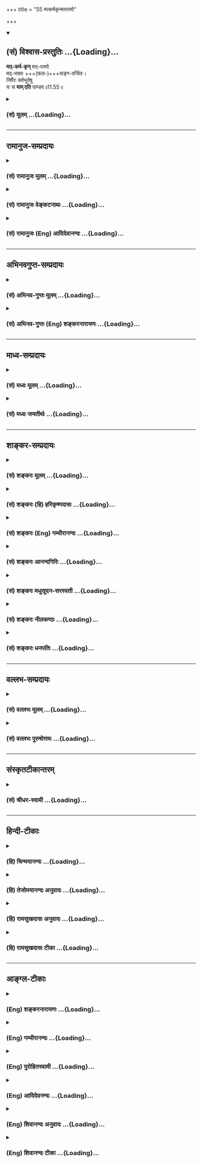 +++
title = "55 मत्कर्मकृन्मत्परमो"

+++
<div class="js_include" newlevelforh1="2" title="(सं) विश्वास-प्रस्तुतिः" unfilled url="/mahAbhAratam/shlokashaH/06-bhIShma-parva/03-bhagavad-gItA-parva/saMskRtam/vishvAsa-prastutiH/11_vishva-rUpa-darshana/55_matkarmakRnmatpar.md">
<details open><summary><h2>(सं) विश्वास-प्रस्तुतिः ...{Loading}...</h2></summary>

**मत्-कर्म-कृन्** मत्-परमो  
मद्-भक्तः +++(फल-)+++सङ्ग-वर्जितः।  
निर्वैरः सर्वभूतेषु  
यः स **माम् एति** पाण्डव॥11.55॥
</details>
</div>
<div class="js_include collapsed" newlevelforh1="3" title="(सं) मूलम्" unfilled url="/mahAbhAratam/shlokashaH/06-bhIShma-parva/03-bhagavad-gItA-parva/saMskRtam/mUlam/11_vishva-rUpa-darshana/55_matkarmakRnmatpar.md">
<details><summary><h3>(सं) मूलम् ...{Loading}...</h3></summary>

मत्कर्मकृन्मत्परमो मद्भक्तः सङ्गवर्जितः।  
निर्वैरः सर्वभूतेषु यः स मामेति पाण्डव।।11.55।।
</details>
</div>


_________________
## रामानुज-सम्प्रदायः
<div class="js_include collapsed" newlevelforh1="3" title="(सं) रामानुजः मूलम्" unfilled url="/mahAbhAratam/shlokashaH/06-bhIShma-parva/03-bhagavad-gItA-parva/saMskRtam/rAmAnujaH/mUlam/11_vishva-rUpa-darshana/55_matkarmakRnmatpar.md">
<details><summary><h3>(सं) रामानुजः मूलम् ...{Loading}...</h3></summary>

।।11.55।। वेदाध्ययनादीनि सर्वाणि कर्माणि मदाराधनरूपाणि इति यः करोति स
**मत्कर्मकृत मत्परमः** -- सर्वेषाम् आरम्भाणां अहम् एव परमोद्देश्यो यस्य
स मत्परमः **मद्भक्तः** -- अत्यर्थमत्प्रियत्वेन
मत्कीर्तनस्तुतिध्यानार्चनप्रणामादिभिः विना आत्मधारणम् अलभमानो
मदेकप्रयोजनतया यः सततं तानि करोति स मद्भक्तः।**सङ्गवर्जितः** --
मदेकप्रियत्वेन इतरसङ्गम् असहमानः **निर्वैरः सर्वभूतेषु** --
मत्संश्लेषवियोगैकसुखदुःखस्वभावत्वात् स्वदुःखस्य
स्वापराधनिमित्तत्वानुसंधानात् च सर्वभूतानां
परमपुरुषपरतन्त्रत्वानुसंधानात् च सर्वभूतेषु वैरनिमित्ताभावात् तेषु
निर्वैरः।**यः** एवंभूतः **स माम् एति;** मां यथावद् अवस्थितं प्राप्नोति।
निरस्ताविद्याद्यशेषदोषगन्धो मदेकानुभवो भवति इत्यर्थः।

</details>
</div>
<div class="js_include collapsed" newlevelforh1="3" title="(सं) रामानुजः वेङ्कटनाथः" unfilled url="/mahAbhAratam/shlokashaH/06-bhIShma-parva/03-bhagavad-gItA-parva/saMskRtam/rAmAnujaH/venkaTanAthaH/11_vishva-rUpa-darshana/55_matkarmakRnmatpar.md">
<details><summary><h3>(सं) रामानुजः वेङ्कटनाथः ...{Loading}...</h3></summary>

  
  
।।11.55।। नाहं वेदैः इत्यादेः वेदानुवचनेन \[बृ.उ.4।4।22\]
इत्यादिश्रुतिविरोधपरिहाराय भक्त्यङ्गभावेन वेदानुवचनादीनामुपयोगं
वदन्प्रवेष्टुम् इत्युक्तं प्राप्तिहेतुं भक्त्यवस्थाविशेषं विविनक्ति --
मत्कर्मकृदिति। नाहं वेदैः इत्यादिनोक्तान्येव कर्माणि भगवति
समर्पणान्मत्कर्मशब्देनोच्यन्ते; कीर्तनादीनि तु प्रागुक्तानि
भक्त्यन्तर्गतत्वान्मद्भक्तशब्देऽनुप्रवेशमर्हन्तीत्यभिप्रायेणाहवेदाध्ययनेति।
कर्मप्रसङ्गात्तत्साध्यतया बुद्धिस्थं फलमिह मत्परमशब्देनोच्यत
इत्याहसर्वेषामिति। लौकिकानामन्नपानादिस्थानेऽस्य
कीर्तनादिकमित्यभिप्रायेणाहआत्मधारणमलभमान इति। भक्तेः
काष्ठाप्राप्तिदशायां यादृशी निस्सङ्गता; तां सहेतुकां
दर्शयतिमदेकप्रियत्वेनेति। तृषितस्यामृतधारायां तृणादिनिरोधवन्मन्यमानं
सङ्गमेवैनं यथा स्वयं विरक्तो वर्जयति; तथा स्वयं सङ्गे जातोद्वेग
इत्यभिप्रायेणइतरसङ्गमसहमान इत्युक्तम्। तादृश्यां भक्तिकाष्ठायां न केवलं
शास्त्रवश्यत्वेन निर्वैरता अपितु कारणाभावात् कार्याभाव
इत्याहमत्संश्लेषेति। परमात्मनि रक्ततया तदितरविरक्तस्य
सांसारिकक्षुद्रसुखदुःखयोरुपेक्षकत्वात्तन्निवर्तकेषु तत्प्रवर्तकेषु च
नास्य वैरसम्भवः। नच स्वापराधं जानतः परो द्वेषविषयः नच
कशादिवत्परतन्त्रतयाऽवगताय कश्चिदनुन्मत्तः कुप्येत् आत्मन इव परेषामपि
विश्वरूपभगवद्रूपत्वानुसन्धाने कथं वैरावकाशः इति भावः। एवम्भूतः
एवंविधः। प्रवेष्टुम् \[11।54\] इति प्रागुक्तानुसन्धानेनाह -- मां
यथावदवस्थितमिति। प्रवेशप्राप्त्यादिशब्दानामन्यार्थतां कुदृष्ट्यभिमतां
निराकर्तुं परमनिश्श्रेयसरूपायाः प्राप्तेः स्वरूपं शोधयतिनिरस्तेति।
निरस्तत्वमपुनरङ्कुरविनष्टत्वम्। अविद्या
अज्ञानान्यथाज्ञानतत्कारणकर्मादिरूपा। पूर्वावस्थायामपि
कतिपयाविद्यादिनिवृत्तिरस्तीति तद्व्यवच्छेदायाशेषपदम्। सवासननिरासद्योतनाय
गन्धशब्दः। मदेकानुभव इति -- सर्वं ह पश्यः पश्यति \[छां.उ.7।26।2\]
इत्युक्तं सर्वमपि सर्वशरीरोऽहमेव। तथाच श्रुत्यन्तरं ते सर्वगं सर्वतः
प्राप्य धीरा युक्तात्मानः सर्वमेवाविशन्ति \[मुं.उ.3।3।5\] इति -- इति
भावः। इति कवितार्किकसिंहस्य सर्वतन्त्रस्वतन्त्रस्य श्रीमद्वेङ्कटनाथस्य
वेदान्ताचार्यस्य कृतिषुश्रीमद्गीताभाष्यटीकायां तात्पर्यचन्द्रिकायां
एकादशोऽध्यायः।।11।।

</details>
</div>
<div class="js_include collapsed" newlevelforh1="3" title="(सं) रामानुजः (Eng) आदिदेवानन्दः" unfilled url="/mahAbhAratam/shlokashaH/06-bhIShma-parva/03-bhagavad-gItA-parva/saMskRtam/rAmAnujaH/english/AdidevAnandaH/11_vishva-rUpa-darshana/55_matkarmakRnmatpar.md">
<details><summary><h3>(सं) रामानुजः (Eng) आदिदेवानन्दः ...{Loading}...</h3></summary>

11.55 Whosoever performs all acts like the study of the Vedas described above, considering them as several modes of worship, 'he works for Me.'
He who 'looks upon Me as the highest,' namely, one to whom I alone am the highest purpose in all his enterprises, has Me as 'the highest end.'
He who is 'devoted to me,' i.e., is greatly devoted to me and hence unable to sustain himself without reciting My names, praising Me,
meditating upon Me, worshipping Me, saluting Me etc., he who performs these always considering Me as the supreme end - he is My devotee. He is
'free from attachments,' as he is attached to me alone, and is therefore unable to have attachment to any other entity. He who is without hatred towards any being, is one who fulfils all the following conditions: his nature is to feel pleasure or pain solely on account of his union or separation from Me; he considers his own sins to be the cause of his sufferings (and not the work of others); he is confirmed in his faith that all beings are dependent on the Parama-purusa. For all these reasons he has no hatred for any one.

</details>
</div>


_________________
## अभिनवगुप्त-सम्प्रदायः
<div class="js_include collapsed" newlevelforh1="3" title="(सं) अभिनव-गुप्तः मूलम्" unfilled url="/mahAbhAratam/shlokashaH/06-bhIShma-parva/03-bhagavad-gItA-parva/saMskRtam/abhinava-guptaH/mUlam/11_vishva-rUpa-darshana/55_matkarmakRnmatpar.md">
<details><summary><h3>(सं) अभिनव-गुप्तः मूलम् ...{Loading}...</h3></summary>

।।11.54 -- 11.55।। भक्त्येति। मत्कर्मेति। अविद्यमानान्यज्ञेयरमणीया येषां
भक्तिः परिस्फुरति तेषां \[ ज्ञानवान् \] मां प्रपद्यते +++(; N omit मां
प्रपद्यते)+++। वासुदेवः सर्वम् +++(Gita VII; 19 )+++
इत्यादिपूर्वाभिहितोपदेशचमत्कारात् विश्वात्मकं वासुदेवतत्त्वम् अयत्नत एव
बोधपदवीमवतरति इति।  
  

</details>
</div>
<div class="js_include collapsed" newlevelforh1="3" title="(सं) अभिनव-गुप्तः (Eng) शङ्करनारायणः" unfilled url="/mahAbhAratam/shlokashaH/06-bhIShma-parva/03-bhagavad-gItA-parva/saMskRtam/abhinava-guptaH/english/shankaranArAyaNaH/11_vishva-rUpa-darshana/55_matkarmakRnmatpar.md">
<details><summary><h3>(सं) अभिनव-गुप्तः (Eng) शङ्करनारायणः ...{Loading}...</h3></summary>

11.54-55 Bhaktya etc. Mat-karma etc. Those, whose devotion, charming by
the absence of any other object in it, bursts forth-to the field of
realisation of those persons descends the Vasudea - tattva, the Absolute
being, without any effort (on their part) just on account of their
appreciation of the advice given earlier as 'Having the realisation that
Vasudeva is all, one takes refuge in Me. etc.'

</details>
</div>


_________________
## माध्व-सम्प्रदायः
<div class="js_include collapsed" newlevelforh1="3" title="(सं) मध्वः मूलम्" unfilled url="/mahAbhAratam/shlokashaH/06-bhIShma-parva/03-bhagavad-gItA-parva/saMskRtam/madhvaH/mUlam/11_vishva-rUpa-darshana/55_matkarmakRnmatpar.md">
<details><summary><h3>(सं) मध्वः मूलम् ...{Loading}...</h3></summary>

।।11.55।। Sri Madhvacharya did not comment on this sloka.

</details>
</div>
<div class="js_include collapsed" newlevelforh1="3" title="(सं) मध्वः जयतीर्थः" unfilled url="/mahAbhAratam/shlokashaH/06-bhIShma-parva/03-bhagavad-gItA-parva/saMskRtam/madhvaH/jayatIrthaH/11_vishva-rUpa-darshana/55_matkarmakRnmatpar.md">
<details><summary><h3>(सं) मध्वः जयतीर्थः ...{Loading}...</h3></summary>

।।11.55।। Sri Jayatirtha did not comment on this sloka.  
  
,

</details>
</div>


_________________
## शाङ्कर-सम्प्रदायः
<div class="js_include collapsed" newlevelforh1="3" title="(सं) शङ्करः मूलम्" unfilled url="/mahAbhAratam/shlokashaH/06-bhIShma-parva/03-bhagavad-gItA-parva/saMskRtam/shankaraH/mUlam/11_vishva-rUpa-darshana/55_matkarmakRnmatpar.md">
<details><summary><h3>(सं) शङ्करः मूलम् ...{Loading}...</h3></summary>

।।11.55।। --,**मत्कर्मकृत्** मदर्थं कर्म मत्कर्म; तत् करोतीति
मत्कर्मकृत्। **मत्परमः --** करोति भृत्यः स्वामिकर्म; न तु आत्मनः परमा
प्रेत्य गन्तव्या गतिरिति स्वामिनं प्रतिपद्यते अयं तु मत्कर्मकृत् मामेव
परमां गतिं प्रतिपद्यते इति मत्परमः; अहं परमः परा गतिः यस्य सोऽयं
मत्परमः। तथा **मद्भक्तः** मामेव सर्वप्रकारैः सर्वात्मना सर्वोत्साहेन
भजते इति मद्भक्तः। **सङ्गवर्जितः** धनपुत्रमित्रकलत्रबन्धुवर्गेषु
सङ्गवर्जितः सङ्गः प्रीतिः स्नेहः तद्वर्जितः। **निर्वैरः** निर्गतवैरः
**सर्वभूतेषु** शत्रुभावरहितः आत्मनः अत्यन्तापकारप्रवृत्तेष्वपि। **यः**
ईदृशः मद्भक्तः **सः माम् एति;** अहमेव तस्य परा गतिः; न अन्या गतिः काचित्
भवति। अयं तव उपदेशः इष्टः मया उपदिष्टः हे **पाण्डव** इति।। इति
श्रीमत्परमहंसपरिव्राजकाचार्यस्य
श्रीगोविन्दभगवत्पूज्यपादशिष्यस्य,श्रीमच्छंकरभगवतः कृतौ
श्रीमद्भगवद्गीताभाष्ये  
  
एकादशोऽध्यायः।।  
  

</details>
</div>
<div class="js_include collapsed" newlevelforh1="3" title="(सं) शङ्करः (हि) हरिकृष्णदासः" unfilled url="/mahAbhAratam/shlokashaH/06-bhIShma-parva/03-bhagavad-gItA-parva/saMskRtam/shankaraH/hindI/harikRShNadAsaH/11_vishva-rUpa-darshana/55_matkarmakRnmatpar.md">
<details><summary><h3>(सं) शङ्करः (हि) हरिकृष्णदासः ...{Loading}...</h3></summary>

।।11.55।। अब समस्त गीताशास्त्रका सारभूत अर्थ संक्षेपमें कल्याणप्राप्तिके
लिये कर्तव्यरूपसे बतलाया जाता है --, जो मुझ परमेश्वरके लिये कर्म
करनेवाला है और मेरे ही परायण है -- सेवक स्वामीके लिये कर्म करता है परंतु
मरनेके पश्चात् पानेयोग्य अपनी परमगति उसे नहीं मानता और यह तो मेरे लिये
ही कर्म करनेवाला,और मुझे ही अपनी परमगति समझनेवाला होता है; इस प्रकार
परमगति मैं ही हूँ ऐसा जो मत्परायण है। तथा मेरा ही भक्त है अर्थात् जो सब
प्रकारसे सब इन्द्रियोंद्वारा सम्पूर्ण उत्साहसे मेरा ही भजन करता है; ऐसा
मेरा भक्त है। तथा जो धन; पुत्र; मित्र; स्त्री और बन्धुवर्गमें सङ्ग --
प्रीति -- स्नेहसे रहित है। तथा सब भूतोंमें वैरभावसे रहित है अर्थात् अपना
अत्यन्त अनिष्ट करनेकी चेष्टा करनेवालोंमें भी जो शत्रुभावसे रहित है। ऐसा
जो मेरा भक्त है; हे पाण्डव वह मुझे पाता है अर्थात् मैं ही उसकी परमगति
हूँ; उसकी दूसरी कोई गति कभी नहीं होती। यह मैंने तुझे तेरे जाननेके लिये
इष्ट उपदेश दिया है।

</details>
</div>
<div class="js_include collapsed" newlevelforh1="3" title="(सं) शङ्करः (Eng) गम्भीरानन्दः" unfilled url="/mahAbhAratam/shlokashaH/06-bhIShma-parva/03-bhagavad-gItA-parva/saMskRtam/shankaraH/english/gambhIrAnandaH/11_vishva-rUpa-darshana/55_matkarmakRnmatpar.md">
<details><summary><h3>(सं) शङ्करः (Eng) गम्भीरानन्दः ...{Loading}...</h3></summary>

11.55 Pandava, O son of Pandu; yah, he who; mat-karma-krt, works for Me:
work for Me is mat-karma; one who does it is mat-karma-krt-.
Mat-paramah, who accepts Me as the supreme Goal: A servant does work for
his master, but does not accept the master as his own supreme Goal to be
attained after death; his one, however, who does work for Me, accepts Me
alone as the supreme Goal. Thus he is matparamah-one to whom I am the
supreme Goal-. So also he who is madbhaktah, devoted to me: He adores Me
alone in all ways, with his whole being and full enthusiasm. Thus he is
madbhaktah-. Sanga-varjitah, who is devoid of attachment for wealth,
sons, friends, wife and relatives, Sanga means fondness, love; devoid of
them-. Nirvairah, who is free from enmity; sarva-bhutesu, towards all
beings-berefit of the idea of enmity even towards those engaged in doing
unmost harm to him-. Sah, he who is such a devotee of Mine; eti,
attains; mam, Me. I alone am his supreme Goal; he does not attain any
other goal. This is the advice for you, given by Me as desired by you.

</details>
</div>
<div class="js_include collapsed" newlevelforh1="3" title="(सं) शङ्करः आनन्दगिरिः" unfilled url="/mahAbhAratam/shlokashaH/06-bhIShma-parva/03-bhagavad-gItA-parva/saMskRtam/shankaraH/AnandagiriH/11_vishva-rUpa-darshana/55_matkarmakRnmatpar.md">
<details><summary><h3>(सं) शङ्करः आनन्दगिरिः ...{Loading}...</h3></summary>

।।11.55।। भक्त्या त्विति विशेषणादन्येषामहेतुत्वमाशङ्क्याह -- **अधुनेति।**
समुच्चित्य संक्षिप्य पुञ्जीकृत्येति यावत्। मत्कर्मकृदित्युक्ते
मत्परमत्वमार्थिकमिति पुनरुक्तिरित्याशङ्क्याह -- **करोतीति।** भगवानेव
परमा गतिरिति निश्चयवतस्तत्रैव निष्ठा सिध्यतीत्याह -- **तथेति।** न तत्रैव
सर्वप्रकारैर्भजनं धनादिस्नेहाकृष्टत्वादित्याशङ्क्याह -- **सङ्गेति।**
द्वेषपूर्वकानिष्टाचरणं वैरमनपकारिषु तदभावेऽपि भवत्येवापकारिष्विति
शङ्कित्वाह -- **आत्मन इति।** एतच्च सर्वं
संक्षिप्यानुष्ठानार्थमुक्तमेवमनुतिष्ठतो
भगवत्प्राप्तिरवश्यंभाविनीत्युपसंहरति -- **अयमिति।** तदेवं भगवतो
विश्वरूपस्य सर्वात्मनः सर्वज्ञस्य सर्वेश्वरस्य मत्कर्मकृदित्यादिन्यायेन
क्रममुक्तिफलमभिध्यानमभिवदता तत्पदवाच्योऽर्थो व्यवस्थापितः। इति
श्रीमत्परमहंसपरिव्राजकाचार्यश्रीमच्छुद्धानन्दपूज्यपादशिष्यानन्दगिरिकृतौ
एकादशोऽध्यायः।।11।।  
  

</details>
</div>
<div class="js_include collapsed" newlevelforh1="3" title="(सं) शङ्करः मधुसूदन-सरस्वती" unfilled url="/mahAbhAratam/shlokashaH/06-bhIShma-parva/03-bhagavad-gItA-parva/saMskRtam/shankaraH/madhusUdana-sarasvatI/11_vishva-rUpa-darshana/55_matkarmakRnmatpar.md">
<details><summary><h3>(सं) शङ्करः मधुसूदन-सरस्वती ...{Loading}...</h3></summary>

।।11.55।। अधुना सर्वस्य गीताशास्त्रस्य सारभूतोऽर्थो
निःश्रेयसार्थिनामनुष्ठानाय पुञ्जीकृत्योच्यते -- मत्कर्मकृदिति। मदर्थं
कर्म वेदविहितं करोतीति मत्कर्मकृत्। स्वर्गादिकामनायां सत्यां कथमेवमिति
नेत्याह। मत्परमः अहमेव परमः प्राप्तव्यत्वेन निश्चितो नतु स्वर्गादिर्यस्य
सः। अतएव मत्प्राप्त्याशया मद्भक्तः सर्वै प्रकारैर्मम भजनपरः। पुत्रादिषु
स्नेहे सति कथमेवं स्यादिति नेत्याह -- सङ्गेति। सङ्गवर्जितः
बाह्यवस्तुस्पृहाशून्यः। शत्रुषु द्वेषे सति कथमेवं स्यादिति नेत्याह --
निर्वैर इति। निर्वैरः सर्वभूतेषु अपकारिष्वपि द्वेषशून्यो यः स
मामेत्यभेदेन। हे पाण्डव; अयमर्थस्त्वया ज्ञातुमिष्टो मयोपदिष्टो नातःपरं
किंचित्कर्तव्यमस्तीत्यर्थः। दृशः कर्मभूतं हि यत्तच्च विश्वं स्वयं रूप्यते
नान्यतस्तच्च रूपम्।  
  
जगद्यः स्वभासा निरस्यात्मरूपं ददावादरात्काशिराजं भजे तम्।।1।।

</details>
</div>
<div class="js_include collapsed" newlevelforh1="3" title="(सं) शङ्करः नीलकण्ठः" unfilled url="/mahAbhAratam/shlokashaH/06-bhIShma-parva/03-bhagavad-gItA-parva/saMskRtam/shankaraH/nIlakaNThaH/11_vishva-rUpa-darshana/55_matkarmakRnmatpar.md">
<details><summary><h3>(सं) शङ्करः नीलकण्ठः ...{Loading}...</h3></summary>

।।11.55।। शास्त्रसर्वस्वं संगृह्णाति -- **मत्कर्मकृदिति।** मदर्थमेव
कर्माणि करोतीति मत्कर्मकृत्। अहमेव परमो निष्कलः प्राप्यो यस्येति स
मत्परमः। एतेन कृत्स्नः कर्मयोगो ध्यानयोगश्च त्वंपदार्थशोधक उक्तः। मम
भक्त आराधनकृदित्युपासनाकाण्डार्थसंग्रहः। सङ्गवर्जित इत्यनेन
एकान्तभगवद्ध्याननिष्ठ इत्युक्तम्। निर्वैर इति विश्वं भगवदात्मना
पश्येदित्युक्तम्। अन्यथा भेदबुद्धिमतो निर्वैरत्वासंभवात्। एवंभूतो यः स
मां तत्पदलक्ष्यार्थभूतमखण्डानन्दैकघनमेति प्राप्नोति प्रत्यगभेदेन। हे
पाण्डव विशुद्धवंशज। त्वमेवैतज्ज्ञातुं शक्नोषीति भावः।  
  

</details>
</div>
<div class="js_include collapsed" newlevelforh1="3" title="(सं) शङ्करः धनपतिः" unfilled url="/mahAbhAratam/shlokashaH/06-bhIShma-parva/03-bhagavad-gItA-parva/saMskRtam/shankaraH/dhanapatiH/11_vishva-rUpa-darshana/55_matkarmakRnmatpar.md">
<details><summary><h3>(सं) शङ्करः धनपतिः ...{Loading}...</h3></summary>

।।11.55।। इदानीं शास्त्रसारभूतस्य गीताशास्त्रस्य सारभूतमर्थं
निःश्रेयसप्रयोजनकं संगृह्यावश्यमुष्ठानायातिकारुणिको भगवानाह। मदर्थं
मत्पीत्यर्थं वेदविहितं कर्म करोतीति मत्कर्मकृत्। यतोऽहमेव परमः प्रकृष्टः
प्राप्यो यस्य नतु स्वर्गादिः स तथा मत्प्राप्तिसाधनेन सर्वात्मना
सर्वप्रकारैः सर्वोत्साहेन मद्भजनेन युक्तः धनाद्यासक्त्या भगवद्भजनं न
सिध्यत्यत आह। धनपुत्रमित्रकलत्रादिषु सङ्गवर्जित आसक्तिरहितः भूतेषु
सवैरस्य मदनन्या भक्तिरतिदूरतरेत्याह। सर्वभूतेषु निर्वैरः साधारणेषु
स्वस्यात्यन्तापकारकेषु अपि शत्रुभाववर्जितः य ईदृशो दम्भरहितो मद्भक्तः स
मामेति। अभेदेन साक्षात्करोति। अहमेव तस्य परा गतिर्नान्येत्यर्थः। अयं
सारसंग्रहो मया तवोपदिष्टः। यतो भवान् मत्पितृभामापत्यत्वादतिप्रेमास्पद
इत्याशयेनाह -- पाण्डवेति। तदनेनैकादशाध्यायेन विश्वरुपप्रतिपादकेन
सर्वेश्वरस्य सर्वात्मानः सर्वज्ञस्यानन्यता भक्त्या
तत्स्वरुपज्ञानादिप्रदर्शकेन तत्पदवाच्योऽर्थो निरुपितः।। चिदानन्दे
यत्रादितिजनरयक्षासुरयुतं विभातं त्रैलोक्यं सति भवति नाश्चर्यजनकम्।  
  
अनन्ताण्डाधारे तमजमजरात्मानममृतं शिवं कृष्णं वन्दे निखिलहृदिगं
द्रष्टुमभयम्।।1।। इति
श्रीपरमहंसपरिव्राजकाचार्यश्रीबालस्वामिश्रीपादशिष्यदत्तवंशावतंसरामकुमारसूनुधनपतिविदुषा
विरचितायां श्रीगीताभाष्योत्कर्षदीपिकायां एकादशोऽध्यायः।।11।।  
  

</details>
</div>


_________________
## वल्लभ-सम्प्रदायः
<div class="js_include collapsed" newlevelforh1="3" title="(सं) वल्लभः मूलम्" unfilled url="/mahAbhAratam/shlokashaH/06-bhIShma-parva/03-bhagavad-gItA-parva/saMskRtam/vallabhaH/mUlam/11_vishva-rUpa-darshana/55_matkarmakRnmatpar.md">
<details><summary><h3>(सं) वल्लभः मूलम् ...{Loading}...</h3></summary>

।।11.55।। यद्यप्येवं तथापि त्वादृशस्य
मन्निगममर्यादायामनुगृहीतत्वान्मदाज्ञया मद्भक्तिपूर्वकमेव स्वधर्मकरणे
मत्प्राप्तिरित्याह -- मत्कर्मकृदिति। भगवदीयस्य भगवत्सेवापूर्वककर्मकरणं
विहितंमम कर्मकरणे प्रभोरिच्छाऽस्तीति यो निर्द्धारयति स करोति; य
एतद्विपरीतं स न करोति; यथा शुकजडादिः। एतन्निर्द्धारश्च भगवदधीनोऽतो
भक्तेष्वपि तन्निर्द्धारणानियम इत्यतः कर्म कर्त्तव्यमेव अतन्निर्द्धारणे
त्वाधुनिकानाम् एवं सतीच्छाज्ञानवता तत्सन्देहवता च कर्त्तव्यं
इति। तन्निर्द्धारणानियमः पृथग्यः प्रतिबन्धः फलं इत्यादि सूत्रभाष्ये
निर्णीतमवगन्तव्यम्। मत्परम इति अहमेव परम उद्देश्यो यस्य परमो मद्भक्तः स
मामेति पुरुषोत्तमाप्तिस्तस्य फलं भवतीत्यर्थः।  
  

</details>
</div>
<div class="js_include collapsed" newlevelforh1="3" title="(सं) वल्लभः पुरुषोत्तमः" unfilled url="/mahAbhAratam/shlokashaH/06-bhIShma-parva/03-bhagavad-gItA-parva/saMskRtam/vallabhaH/puruShottamaH/11_vishva-rUpa-darshana/55_matkarmakRnmatpar.md">
<details><summary><h3>(सं) वल्लभः पुरुषोत्तमः ...{Loading}...</h3></summary>

  
  
।।11.55।। नन्वनन्यभक्तः कथं ज्ञेयः इत्याकाङ्क्षायामाह -- मत्कर्मकृदिति।
मदर्थं स्वस्य सहजदासत्वेन; न तु कामनया; कर्म सेवादिरूपं करोति स तथा।
मत्परमः अहमेव परमः सर्वस्वं यस्य। मद्भक्तः मद्भजनकृत् मदाश्रितो वा।
सङ्गवर्जितः पुत्रादिलौकिकावैष्णवादिसङ्गवर्जितः। सर्वभूतेषु निर्वैरः
द्वेषरहितः। हे पाण्डव,उत्पत्त्यैव भक्त एवंविधो यः स मामेति प्राप्नोति;
सोऽनन्यो ज्ञातव्य इति भावः। प्रदर्श्य विश्वरूपं स्वं दृढीकृत्याऽर्जुनाय
वै। श्रीकृष्णः साधनासाध्यं स्वस्वरूपमदर्शयत्।।1।।

</details>
</div>


_________________
## संस्कृतटीकान्तरम्
<div class="js_include collapsed" newlevelforh1="3" title="(सं) श्रीधर-स्वामी" unfilled url="/mahAbhAratam/shlokashaH/06-bhIShma-parva/03-bhagavad-gItA-parva/saMskRtam/shrIdhara-svAmI/11_vishva-rUpa-darshana/55_matkarmakRnmatpar.md">
<details><summary><h3>(सं) श्रीधर-स्वामी ...{Loading}...</h3></summary>

।।11.55।। अतः सर्वशास्त्रसारं परमं रहस्यं शृण्वित्याह **--
मत्कर्मकृदिति।** मदर्थं कर्म करोतीति मत्कर्मकृत्; अहमेव परमः पुरुषार्थो
यस्य सः; ममैव भक्तो मामेवाश्रितः; पुत्रादिषु सङ्गवर्जितो; निर्वैरश्च
सर्वभूतेषु एवंभूतो यः स मां प्राप्नोति नान्य इति।

</details>
</div>


_________________
## हिन्दी-टीकाः
<div class="js_include collapsed" newlevelforh1="3" title="(हि) चिन्मयानन्दः" unfilled url="/mahAbhAratam/shlokashaH/06-bhIShma-parva/03-bhagavad-gItA-parva/hindI/chinmayAnandaH/11_vishva-rUpa-darshana/55_matkarmakRnmatpar.md">
<details><summary><h3>(हि) चिन्मयानन्दः ...{Loading}...</h3></summary>

।।11.55।। अर्जुन ने यह सुना कि अनन्यभक्ति के द्वारा कोई भी भक्त; भगवान्
के समष्टि वैभव को न केवल पहचान ही सकता है; वरन् स्वयं में ही उसका
साक्षात् अनुभव भी कर सकता है। तब पाण्डव राजपुत्र के मुख पर उस अनुभव या
पद को प्राप्त करने की उत्सुकता दिखाई दी। यद्यपि उसने स्पष्ट प्रश्न नहीं
किया तथापि उसके मुख के भाव से ही उसे समझकर भगवान् श्रीकृष्ण यहाँ वर्णन
करते हैं कि कोई साधक जीवन में इस पूर्णत्व को कैसे प्राप्त कर सकता
है। किसी जीव को ईश्वरत्व प्राप्त करने का श्रीकृष्ण द्वारा उपदिष्ट योजना
के पांच अंग हैं। उन पांच अंगों या आवश्यक गुणों को इस श्लोक में बताया गया
है। वे गुण हैं (1) जो ईश्वरार्पण बुद्धि से कर्म करता है; (2) जिसका परम
लक्ष्य ईश्वर ही है; (3) जो ईश्वर का भक्त है; (4) जो आसक्तियों से रहित
है; तथा (5) जो भूतमात्र के प्रति वैरभाव से रहित है। इन पांच आवश्यक गुणों
में आत्मसंयम की सम्पूर्ण साधना का सारांश दिया गया है। ईश्वर के अखण्ड
स्मरण से ही समस्त उपाधियों के कर्मों में अनासक्ति का भाव दृढ़ होता है।
किसी व्यक्ति के प्रति वैरभाव तभी होता है; जब हम उसे पराया समझते हैं।
मेरे ही दोनों हाथों के मध्य कोई वैरभाव नहीं हो सकता। आत्मैकत्व के बोध से
जब सर्वत्र एकता का दर्शन और अनुभव होता है; केवल तभी समस्त भूतों के प्रति
पूर्ण निर्वैरभाव प्राप्त हो सकता है। मन और बुद्धि के स्तर पर सर्वथा
अनासक्ति होना असंभव है। मन और बुद्धि किसी वस्तु या व्यक्ति के प्रति
आसक्ति के बिना नहीं रह सकते हैं। इसलिए एक साधक; सर्वप्रथम; ईश्वरार्पण की
भावना के द्वारा विषयासक्ति को त्यागना सीखता है; और तत्पश्चात् अपने मन को
भक्ति के साथ ईश्वर में स्थित कर देता है। इस अंग की पूर्णता के लिए पूर्व
कथित गुण निश्चय ही सहायक होते हैं। इस प्रकार; सम्पूर्ण योजना का
पुनरावलोकन करने पर ज्ञात होगा कि वह पूर्ण मनोवैज्ञानिक होने के कारण
सर्वथा स्वीकार्य है। प्रत्येक उत्तर अंग अपने पूर्व अंग से पोषित होता है।
इस श्लोक से यह भी स्पष्ट ज्ञात होता है कि अध्यात्म के साधक की महान्
पवित्र तीर्थयात्रा ईश्वरार्पण बुद्धि से कर्म करने से प्रारम्भ होती है।
तत्पश्चात् स्वयं ईश्वर ही उसके जीवन का परम लक्ष्य बन जाता है। इसका
परिणाम होगा ईश्वर के प्रति परम प्रेम। स्वाभाविक है कि जगत् की अनित्य;
परिच्छिन्न वस्तुओं के साथ उसकी आसक्ति समाप्त हो जायेगी और वह आत्मा का
दर्शन कर सकेगा। जब स्वयं आत्मस्वरूप ही बनकर वह स्वयं को सर्वत्र; सब
भूतों में पहचानेगा; तब उसका किसी भी प्राणी से किसी प्रकार का वैर नहीं
होगा। गीता के अनुसार साधना के द्वारा प्राप्त आत्मसाक्षात्कार की पूर्णता
की कसौटी है सबसे प्रेम और किसी से द्वेष नहीं होना। conclusion तत्सदिति
श्रीमद्भगवद्गीतासूपनिषस्तु ब्रह्मविद्यायां योगशास्त्रे  
  
श्रीकृष्णार्जुनसंवादे विश्वरूपदर्शनयोगो नाम एकादशोऽध्याय।। इस प्रकार
श्रीकृष्णार्जुनसंवाद के रूप में ब्रह्मविद्या और योगशास्त्रस्वरूप
श्रीमद्भगवद्गीतोपनिषद् का विश्वरूप दर्शनयोग नामक ग्यारहवां अध्याय समाप्त
होता है। इस अध्याय का विश्वरूपदर्शनयोग यह नाम सार्थक है। वेदान्तशास्त्र
की परिभाषिक शब्दावली के अनुसार यहाँ प्रयुक्त विश्वरूप शब्द का वास्तविक
अर्थ विराट्रूप है। आत्मा एक व्यष्टि स्थूल देह के साथ तादात्म्य को
प्राप्त होकर जाग्रत् अवस्था की घटनाओं का अनुभव करता है। इस अवस्था में
स्थित आत्मा को वेदान्त में विश्व कहा जाता है। वही आत्मा समष्टि स्थूल देह
अर्थात् ब्रह्माण्ड के साथ तादात्म्य प्राप्त कर विराट् कहलाता है। यद्यपि
यहाँ भगवान् ने अपना विराट्रूप दिखाया है; तथापि इस अध्याय का नाम
विश्वरूपदर्शनयोग है। इससे विश्व और विराट् के पारमार्थिक एकत्व का बोध
होता है।

</details>
</div>
<div class="js_include collapsed" newlevelforh1="3" title="(हि) तेजोमयानन्दः अनुवादः" unfilled url="/mahAbhAratam/shlokashaH/06-bhIShma-parva/03-bhagavad-gItA-parva/hindI/tejomayAnandaH/anuvAdaH/11_vishva-rUpa-darshana/55_matkarmakRnmatpar.md">
<details><summary><h3>(हि) तेजोमयानन्दः अनुवादः ...{Loading}...</h3></summary>

।।11.55।। हे पाण्डव! जो पुरुष मेरे लिए ही कर्म करने वाला है, और मुझे ही
परम लक्ष्य मानता है, जो मेरा भक्त है तथा संगरहित है, जो भूतमात्र के
प्रति निर्वैर है, वह मुझे प्राप्त होता है।।

</details>
</div>
<div class="js_include collapsed" newlevelforh1="3" title="(हि) रामसुखदासः अनुवादः" unfilled url="/mahAbhAratam/shlokashaH/06-bhIShma-parva/03-bhagavad-gItA-parva/hindI/rAmasukhadAsaH/anuvAdaH/11_vishva-rUpa-darshana/55_matkarmakRnmatpar.md">
<details><summary><h3>(हि) रामसुखदासः अनुवादः ...{Loading}...</h3></summary>

।।11.55।। हे पाण्डवन ! जो मेरे लिये ही कर्म करनेवाला, मेरे ही परायण और
मेरा ही भक्त है तथा सर्वथा आसक्तिरहित और प्राणिमात्रके साथ निर्वैर है,
वह भक्त मेरेको प्राप्त होता है।

</details>
</div>
<div class="js_include collapsed" newlevelforh1="3" title="(हि) रामसुखदासः टीका" unfilled url="/mahAbhAratam/shlokashaH/06-bhIShma-parva/03-bhagavad-gItA-parva/hindI/rAmasukhadAsaH/TIkA/11_vishva-rUpa-darshana/55_matkarmakRnmatpar.md">
<details><summary><h3>(हि) रामसुखदासः टीका ...{Loading}...</h3></summary>

।।11.55।।***व्याख्या--***\[इस श्लोकमें पाँच बातें आयी हैं। इन पाँचोंको
'साधनपञ्चक' भी कहते हैं। इन पाँचों बातोंके दो विभाग हैं। (1) भगवान्के
साथ घनिष्ठता और (2) संसारके साथ सम्बन्ध-विच्छेद। पहले विभागमें
**'मत्कर्मकृत्',****'मत्परमः'** और **'मद्भक्तः'** -- ये तीन बातें हैं;
और दूसरे विभागमें **'सङ्गवर्जितः'** और**'निर्वैरः सर्वभूतेषू'--**

</details>
</div>


_________________
## आङ्ग्ल-टीकाः
<div class="js_include collapsed" newlevelforh1="3" title="(Eng) शङ्करनारायणः" unfilled url="/mahAbhAratam/shlokashaH/06-bhIShma-parva/03-bhagavad-gItA-parva/english/shankaranArAyaNaH/11_vishva-rUpa-darshana/55_matkarmakRnmatpar.md">
<details><summary><h3>(Eng) शङ्करनारायणः ...{Loading}...</h3></summary>

11.55. He, who performs actions for \[attaining\] Me; who regards Me as his supreme goal; who is devoted to Me; who is free from attachment; and who is free from hatred towards all beings-he attains me, O son of Pandu
!

</details>
</div>
<div class="js_include collapsed" newlevelforh1="3" title="(Eng) गम्भीरानन्दः" unfilled url="/mahAbhAratam/shlokashaH/06-bhIShma-parva/03-bhagavad-gItA-parva/english/gambhIrAnandaH/11_vishva-rUpa-darshana/55_matkarmakRnmatpar.md">
<details><summary><h3>(Eng) गम्भीरानन्दः ...{Loading}...</h3></summary>

11.55 O son of Pandu, he who works for Me, accepts Me as the supreme Goal, is devoted to Me, is devoid of attachment and free from enmity towards all beings-he attains Me.

</details>
</div>
<div class="js_include collapsed" newlevelforh1="3" title="(Eng) पुरोहितस्वामी" unfilled url="/mahAbhAratam/shlokashaH/06-bhIShma-parva/03-bhagavad-gItA-parva/english/purohitasvAmI/11_vishva-rUpa-darshana/55_matkarmakRnmatpar.md">
<details><summary><h3>(Eng) पुरोहितस्वामी ...{Loading}...</h3></summary>

11.55 He whose every action is done for My sake, to whom I am the final goal, who loves Me only and hates no one - O My dearest son, only he can realize Me!"

</details>
</div>
<div class="js_include collapsed" newlevelforh1="3" title="(Eng) आदिदेवनन्दः" unfilled url="/mahAbhAratam/shlokashaH/06-bhIShma-parva/03-bhagavad-gItA-parva/english/AdidevanandaH/11_vishva-rUpa-darshana/55_matkarmakRnmatpar.md">
<details><summary><h3>(Eng) आदिदेवनन्दः ...{Loading}...</h3></summary>

11.55 Whosoever works for Me, looks upon Me as the highest and is devoted to Me, free from attached and without enmity towards any creature, he comes to Me, O Arjuna.

</details>
</div>
<div class="js_include collapsed" newlevelforh1="3" title="(Eng) शिवानन्दः अनुवादः" unfilled url="/mahAbhAratam/shlokashaH/06-bhIShma-parva/03-bhagavad-gItA-parva/english/shivAnandaH/anuvAdaH/11_vishva-rUpa-darshana/55_matkarmakRnmatpar.md">
<details><summary><h3>(Eng) शिवानन्दः अनुवादः ...{Loading}...</h3></summary>

11.55 He who does all actions for Me, who looks upon Me as the Supreme,
who is devoted to Me, who is free from attachment, who bears enmity towards no creature, he comes to Me, O Arjuna.

</details>
</div>
<div class="js_include collapsed" newlevelforh1="3" title="(Eng) शिवानन्दः टीका" unfilled url="/mahAbhAratam/shlokashaH/06-bhIShma-parva/03-bhagavad-gItA-parva/english/shivAnandaH/TIkA/11_vishva-rUpa-darshana/55_matkarmakRnmatpar.md">
<details><summary><h3>(Eng) शिवानन्दः टीका ...{Loading}...</h3></summary>

11.55 मत्कर्मकृत् does actions for Me; मत्परमः looks on Me as the Supreme; मद्भक्तः is devoted to Me; सङ्गवर्जितः is freed from attachment; निर्वैरः without enmity; सर्वभूतेषु towards all creatures;
यः who; सः he; माम् to Me; एति goes; पाण्डव O Arjuna.Commentary This is the essence of the whole teaching of the Gita. He who practises this teaching will attain Supreme Bliss and Immortality. This verse contains the summary of the entire philosophy of the Gita.He who performs actions
(duties) for the sake of the Lord; who consecrates all his actions to Him; who serves the Lord with his heart and soul; who regards the Lord as his supreme goal; who lives for Him alone; who works for Him alone;
who sees the Lord in everything; who sees the whole world as the Cosmic Form of the Lord and therefore cherishes no feeling of hatred or enmity towards any creature even when great injury has been done by others to him; who has no attachment or love to wealth; children; wife; friends and relatives; and who seeks nothing else but the Lord; realises Him and enters into His Being. He becomes one with Him.Thus in the Upanishads of the glorious Bhagavad Gita; the science of the Eternal; the scripture of Yoga; the dialogue between Sri Krishna and Arjuna; ends the eleventh discourse entitledThe Yoga of the Vision of the Cosmic Form.,

</details>
</div>
